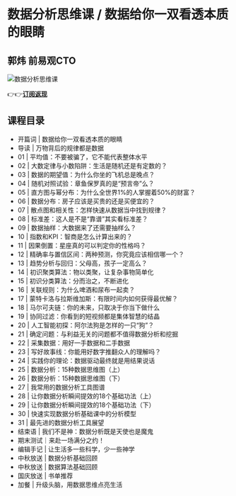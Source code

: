 数据分析思维课 / 数据给你一双看透本质的眼睛
=======================

郭炜 **前易观CTO**
-------------

![数据分析思维课](https://www.geekgay.com/storage/geek/geek_8c21febe4dc80e9cb95a8e28f345f5a5.jpg)  
  
👉👉[**订阅返现**](https://time.geekbang.org/column/intro/100084801?code=joINRVIYgVMQR%2Fa7njiWRqc1uTnCrYqXd6eMD8d1lxc%3D "数据分析思维课")  
  
课程目录
----

  
  
- 开篇词 | 数据给你一双看透本质的眼睛
- 导读 | 万物背后的规律都是数据
- 01 | 平均值：不要被骗了，它不能代表整体水平
- 02 | 大数定律与小数陷阱：生活是随机还是有定数的？
- 03 | 数据的期望值：为什么你坐的飞机总是晚点？
- 04 | 随机对照试验：章鱼保罗真的是“预言帝”么？
- 05 | 直方图与幂分布：为什么全世界1%的人掌握着50%的财富？
- 06 | 数据分布：房子应该是买贵的还是买便宜的？
- 07 | 散点图和相关性：怎样快速从数据当中找到规律？
- 08 | 标准差：这人是不是“靠谱”其实看标准差？
- 09 | 数据抽样：大数据来了还需要抽样么？
- 10 | 指数和KPI：智商是怎么计算出来的？
- 11 | 因果倒置：星座真的可以判定你的性格吗？
- 12 | 精确率与置信区间：两种预测，你究竟应该相信哪一个？
- 13 | 趋势分析与回归：父母高，孩子一定高么？
- 14 | 初识聚类算法：物以类聚，让复杂事物简单化
- 15 | 初识分类算法：分而治之，不断进化
- 16 | 关联规则：为什么啤酒和尿布一起卖？
- 17 | 蒙特卡洛与拉斯维加斯：有限时间内如何获得最优解？
- 18 | 马尔可夫链：你的未来，只取决于你当下做什么
- 19 | 协同过滤：你看到的短视频都是集体智慧的结晶
- 20 | 人工智能初探：阿尔法狗是怎样的一只“狗”？
- 21 | 确定问题：与利益无关的问题都不值得数据分析和挖掘
- 22 | 采集数据：用好一手数据和二手数据
- 23 | 写好故事线：你能用好数字推翻众人的理解吗？
- 24 | 实践你的理论：数据驱动最终就是用结果说话
- 25 | 数据分析：15种数据思维图（上）
- 26 | 数据分析：15种数据思维图（下）
- 27 | 我常用的数据分析工具图谱
- 28 | 让你数据分析瞬间提效的18个基础功法（上）
- 29 | 让你数据分析瞬间提效的18个基础功法（下）
- 30 | 快速实现数据分析基础课中的分析模型
- 31 | 最先进的数据分析工具展望
- 结束语 | 我们不是神：数据分析既是天使也是魔鬼
- 期末测试｜来赴一场满分之约！
- 编辑手记 | 让生活多一些科学，少一些神学
- 中秋放送 | 数据分析基础回顾
- 中秋放送 | 数据算法基础回顾
- 国庆放送 | 书单推荐
- 加餐 | 升级头脑，用数据思维点亮生活